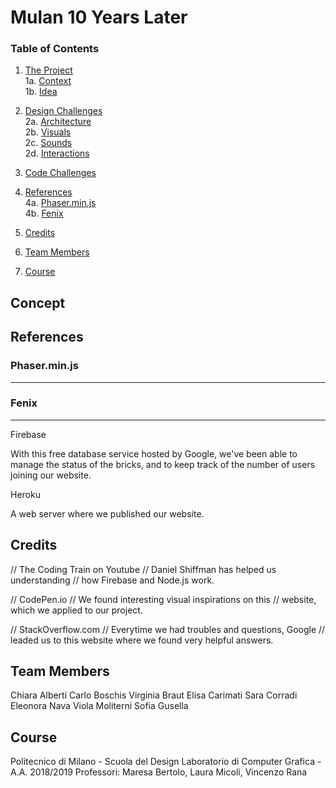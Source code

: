 # Mulan 10 Years Later

### Table of Contents

1. [The Project](#the-project) <br>
  1a. [Context](#context) <br>
  1b. [Idea](#idea) <br>

2. [Design Challenges](#design-challenges) <br>
  2a. [Architecture](#architecture) <br>
  2b. [Visuals](#visuals) <br>
  2c. [Sounds](#sounds) <br>
  2d. [Interactions](#interactions) <br>

3. [Code Challenges](#code-challenges) <br>

4. [References](#references) <br>
  4a. [Phaser.min.js](#Phaser.min.js) <br>
  4b. [Fenix](#Fenix) <br>


5. [Credits](#credits) <br>

6. [Team Members](#team-members) <br>

7. [Course](#course) <br>

## Concept

## References

### Phaser.min.js

___

### Fenix

___

Firebase

With this free database service hosted by Google, we've been able to manage the status of the bricks, and to keep track of the number of users joining our website.

Heroku

A web server where we published our website.

## Credits

// The Coding Train on Youtube 
// Daniel Shiffman has helped us understanding 
// how Firebase and Node.js work.

// CodePen.io 
// We found interesting visual inspirations on this 
// website, which we applied to our project.

// StackOverflow.com 
// Everytime we had troubles and questions, Google 
// leaded us to this website where we found very helpful answers.

## Team Members

Chiara Alberti
Carlo Boschis
Virginia Braut
Elisa Carimati
Sara Corradi
Eleonora Nava
Viola Moliterni
Sofia Gusella

 ## Course
 
 Politecnico di Milano - Scuola del Design
 Laboratorio di Computer Grafica - A.A. 2018/2019
 Professori: Maresa Bertolo, Laura Micoli, Vincenzo Rana
